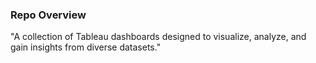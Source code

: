 
### Repo Overview
"A collection of Tableau dashboards designed to visualize, analyze, and gain insights from diverse datasets."

